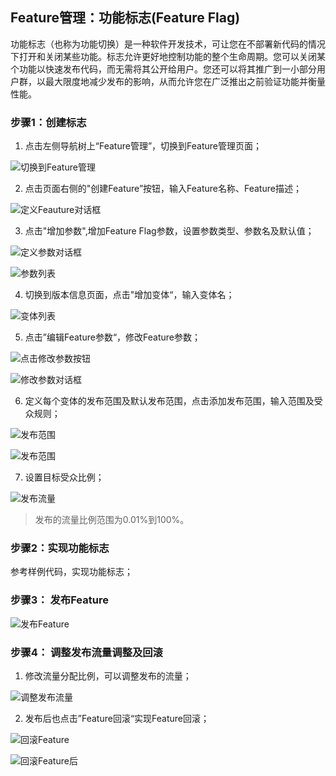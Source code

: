 ## Feature管理：功能标志(Feature Flag)

   功能标志（也称为功能切换）是一种软件开发技术，可让您在不部署新代码的情况下打开和关闭某些功能。标志允许更好地控制功能的整个生命周期。您可以关闭某个功能以快速发布代码，而无需将其公开给用户。您还可以将其推广到一小部分用户群，以最大限度地减少发布的影响，从而允许您在广泛推出之前验证功能并衡量性能。


### 步骤1：创建标志
    
   1. 点击左侧导航树上“Feature管理”，切换到Feature管理页面；
   
   ![切换到Feature管理](images/feature_flag_switch_feature_manange.jpg)
   
   2. 点击页面右侧的"创建Feature”按钮，输入Feature名称、Feature描述；
   
   ![定义Feauture对话框](images/feature_flag_new_dialog.jpg)
   
   3. 点击"增加参数",增加Feature Flag参数，设置参数类型、参数名及默认值；
   
   ![定义参数对话框](images/feature_flag_param_dialog.jpg)
   
   ![参数列表](images/feature_flag_param_list.jpg)
   
   4. 切换到版本信息页面，点击"增加变体“，输入变体名；

   ![变体列表](images/feature_flag_variant_list.jpg)
    
   5. 点击”编辑Feature参数“，修改Feature参数；
    
   ![点击修改参数按钮](images/feature_flag_param_edit.jpg)
   
   ![修改参数对话框](images/feature_flag_param_edit_dialog.jpg)
   
   6. 定义每个变体的发布范围及默认发布范围，点击添加发布范围，输入范围及受众规则；
    
   ![发布范围](images/feature_roll_dialog.jpg)
    
   ![发布范围](images/feature_roll_list.jpg)
    
   7. 设置目标受众比例；
    
   ![发布流量](images/feature_traffic.jpg)
    
   > 发布的流量比例范围为0.01%到100%。

### 步骤2：实现功能标志

   参考样例代码，实现功能标志；
           
### 步骤3： 发布Feature

   ![发布Feature](images/feature_start.jpg)
    
### 步骤4： 调整发布流量调整及回滚

   1. 修改流量分配比例，可以调整发布的流量；
   
   ![调整发布流量](images/feature_edit_traffic.jpg)
   
   2. 发布后也点击”Feature回滚“实现Feature回滚；

   ![回滚Feature](images/feature_roll_back.jpg)
    
   ![回滚Feature后](images/feature_roll_back_success.jpg)


